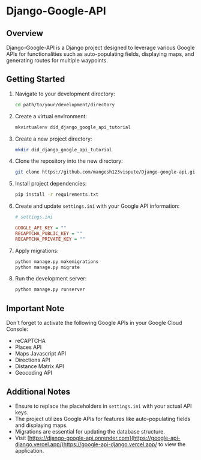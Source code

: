 

# Django-Google-API

## Overview

Django-Google-API is a Django project designed to leverage various Google APIs for functionalities such as auto-populating fields, displaying maps, and generating routes for multiple waypoints.

## Getting Started

1. Navigate to your development directory:

   ```bash
   cd path/to/your/development/directory
   ```

2. Create a virtual environment:

   ```bash
   mkvirtualenv did_django_google_api_tutorial
   ```

3. Create a new project directory:

   ```bash
   mkdir did_django_google_api_tutorial
   ```

4. Clone the repository into the new directory:

   ```bash
   git clone https://github.com/mangesh123vispute/Django-google-api.git
   ```

5. Install project dependencies:

   ```bash
   pip install -r requirements.txt
   ```

6. Create and update `settings.ini` with your Google API information:

   ```ini
   # settings.ini

   GOOGLE_API_KEY = ""
   RECAPTCHA_PUBLIC_KEY = ""
   RECAPTCHA_PRIVATE_KEY = ""
   ```

7. Apply migrations:

   ```bash
   python manage.py makemigrations
   python manage.py migrate
   ```

8. Run the development server:

   ```bash
   python manage.py runserver
   ```

  

## Important Note

Don't forget to activate the following Google APIs in your Google Cloud Console:

- reCAPTCHA
- Places API
- Maps Javascript API
- Directions API
- Distance Matrix API
- Geocoding API

## Additional Notes

- Ensure to replace the placeholders in `settings.ini` with your actual API keys.
- The project utilizes Google APIs for features like auto-populating fields and displaying maps.
- Migrations are essential for updating the database structure.
- Visit [https://django-google-api.onrender.com](https://google-api-django.vercel.app/)https://google-api-django.vercel.app/ to view the application.


